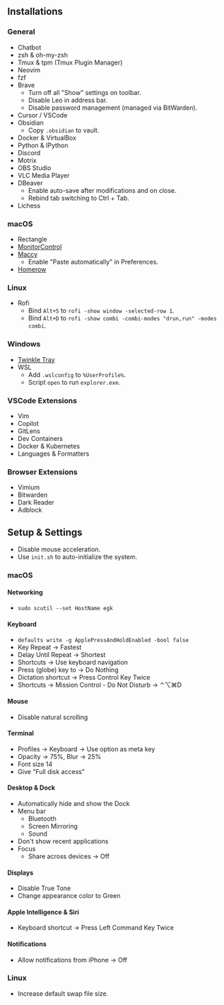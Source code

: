 ## Installations

### General

- Chatbot
- zsh & oh-my-zsh
- Tmux & tpm (Tmux Plugin Manager)
- Neovim
- fzf
- Brave
  - Turn off all "Show" settings on toolbar.
  - Disable Leo in address bar.
  - Disable password management (managed via BitWarden).
- Cursor / VSCode
- Obsidian
  - Copy `.obsidian` to vault.
- Docker & VirtualBox
- Python & IPython
- Discord
- Motrix
- OBS Studio
- VLC Media Player
- DBeaver
  - Enable auto-save after modifications and on close.
  - Rebind tab switching to Ctrl + Tab.
- Lichess

### macOS

- Rectangle
- [MonitorControl](https://github.com/MonitorControl/MonitorControl)
- [Maccy](https://github.com/p0deje/Maccy)
  - Enable "Paste automatically" in Preferences.
- [Homerow](https://www.homerow.app)

### Linux

- Rofi
  - Bind `Alt+S` to `rofi -show window -selected-row 1`.
  - Bind `Alt+D` to `rofi -show combi -combi-modes "drun,run" -modes combi`.

### Windows

- [Twinkle Tray](https://github.com/xanderfrangos/twinkle-tray)
- WSL
  - Add `.wslconfig` to `%UserProfile%`.
  - Script `open` to run `explorer.exe`.

### VSCode Extensions

- Vim
- Copilot
- GitLens
- Dev Containers
- Docker & Kubernetes
- Languages & Formatters

### Browser Extensions

- Vimium
- Bitwarden
- Dark Reader
- Adblock

## Setup & Settings

- Disable mouse acceleration.
- Use `init.sh` to auto-initialize the system.

### macOS

#### Networking

- `sudo scutil --set HostName egk`

#### Keyboard

- `defaults write -g ApplePressAndHoldEnabled -bool false`
- Key Repeat -> Fastest
- Delay Until Repeat -> Shortest
- Shortcuts -> Use keyboard navigation
- Press (globe) key to -> Do Nothing
- Dictation shortcut -> Press Control Key Twice
- Shortcuts -> Mission Control - Do Not Disturb -> ⌃⌥⌘D

#### Mouse

- Disable natural scrolling

#### Terminal

- Profiles -> Keyboard -> Use option as meta key
- Opacity -> 75%, Blur -> 25%
- Font size 14
- Give "Full disk access"

#### Desktop & Dock

- Automatically hide and show the Dock
- Menu bar
  - Bluetooth
  - Screen Mirroring
  - Sound
- Don't show recent applications
- Focus
  - Share across devices -> Off

#### Displays

- Disable True Tone
- Change appearance color to Green

#### Apple Intelligence & Siri

- Keyboard shortcut -> Press Left Command Key Twice

#### Notifications

- Allow notifications from iPhone -> Off

### Linux

- Increase default swap file size.
